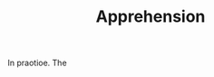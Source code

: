 ---
title: Apprehension
letter: A
permalink: "/definitions/apprehension.html"
body: In praotioe. The
published_at: '2018-07-07'
source: Black's Law Dictionary
layout: post
---